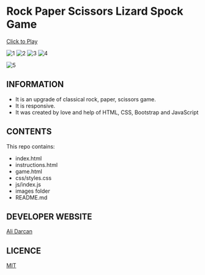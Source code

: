 # Rock Paper Scissors Lizard Spock Game 
[Click to Play](https://alidarcan.github.io/RockPaperScissorsLizardSpock/)

![1](https://github.com/alidarcan/RockPaperScissorsLizardSpock/assets/99339675/7d8e7267-edea-4aea-91b6-0945a6225a9f)
![2](https://github.com/alidarcan/RockPaperScissorsLizardSpock/assets/99339675/9f6c0ff1-a50c-42ac-b2f9-3ddef81b7bc3)
![3](https://github.com/alidarcan/RockPaperScissorsLizardSpock/assets/99339675/23c834f5-6e62-4bb1-9044-9f27f4109a82)
![4](https://github.com/alidarcan/RockPaperScissorsLizardSpock/assets/99339675/39ae4100-5319-416d-b3f0-947967a55c60)

![5](https://github.com/alidarcan/RockPaperScissorsLizardSpock/assets/99339675/2a6b4c26-7ed3-4e16-bbaa-bb3f1139903d)

## INFORMATION

* It is an upgrade of classical rock, paper, scissors game.
* It is responsive.
* It was created by love and help of HTML, CSS, Bootstrap and JavaScript

## CONTENTS

This repo contains:

-   index.html
-   instructions.html
-   game.html
-   css/styles.css
-   js/index.js
-   images folder
-   README.md

## DEVELOPER WEBSITE

[Ali Darcan](https://www.alidarcan.com/)

## LICENCE
[MIT](https://choosealicense.com/licenses/mit/)
